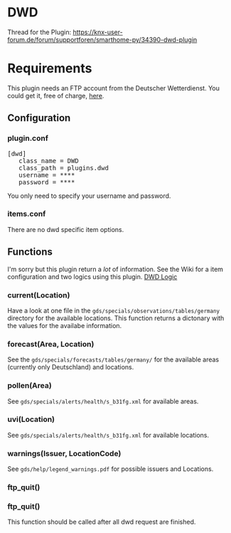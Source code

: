 # DWD

Thread for the Plugin: https://knx-user-forum.de/forum/supportforen/smarthome-py/34390-dwd-plugin

Requirements
============
This plugin needs an FTP account from the Deutscher Wetterdienst.
You could get it, free of charge, [here](http://kunden.dwd.de/gdsRegistration/gdsRegistrationStart.do).

## Configuration

### plugin.conf
<pre>
[dwd]
   class_name = DWD
   class_path = plugins.dwd
   username = ****
   password = ****
</pre>

You only need to specify your username and password.

### items.conf

There are no dwd specific item options.

## Functions

I'm sorry but this plugin return a _lot_ of information. See the Wiki for a item configuration and two logics using this plugin.
[DWD Logic](https://github.com/smarthomeNG/smarthome/wiki/DWD)

### current(Location)
Have a look at one file in the `gds/specials/observations/tables/germany` directory for the available locations.
This function returns a dictonary with the values for the availabe information.

### forecast(Area, Location)
See the `gds/specials/forecasts/tables/germany/` for the available areas (currently only Deutschland) and locations.

### pollen(Area)
See `gds/specials/alerts/health/s_b31fg.xml` for available areas.

### uvi(Location)
See `gds/specials/alerts/health/s_b31fg.xml` for available locations.

### warnings(Issuer, LocationCode)
See `gds/help/legend_warnings.pdf` for possible issuers and Locations.

### ftp_quit()
### ftp_quit()
This function should be called after all dwd request are finished.
